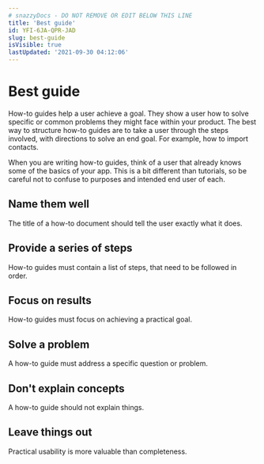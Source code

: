 ```yaml
---
# snazzyDocs - DO NOT REMOVE OR EDIT BELOW THIS LINE
title: 'Best guide'
id: YFI-6JA-QPR-JAD
slug: best-guide
isVisible: true
lastUpdated: '2021-09-30 04:12:06'
---
```

# Best guide

How-to guides help a user achieve a goal. They show a user how to solve specific or common problems they might face within your product. The best way to structure how-to guides are to take a user through the steps involved, with directions to solve an end goal. For example, how to import contacts.

When you are writing how-to guides, think of a user that already knows some of the basics of your app. This is a bit different than tutorials, so be careful not to confuse to purposes and intended end user of each.

## Name them well

The title of a how-to document should tell the user exactly what it does.

## Provide a series of steps

How-to guides must contain a list of steps, that need to be followed in order.

## Focus on results

How-to guides must focus on achieving a practical goal.

## Solve a problem

A how-to guide must address a specific question or problem.

## Don't explain concepts

A how-to guide should not explain things.

## Leave things out

Practical usability is more valuable than completeness.